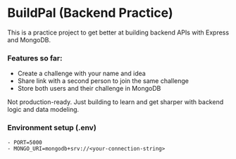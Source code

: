 # BuildPal (Backend Practice)

This is a practice project to get better at building backend APIs with Express and MongoDB.

### Features so far:
- Create a challenge with your name and idea
- Share link with a second person to join the same challenge
- Store both users and their challenge in MongoDB

Not production-ready. Just building to learn and get sharper with backend logic and data modeling.


### Environment setup (.env)

```env
- PORT=5000
- MONGO_URI=mongodb+srv://<your-connection-string>